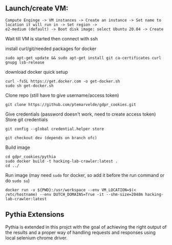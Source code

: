 ## Launch/create VM:
    Compute Enginge -> VM instances -> Create an instance -> Set name to location it will run in -> Set region ->
    e2-medium (default) -> Boot disk image: select Ubuntu 20.04 -> Create
 
 Wait till VM is started then connect with ssh
 

install curl/git/needed packages for docker

    sudo apt-get update && sudo apt-get install git ca-certificates curl gnupg lsb-release 

download docker quick setup

    curl -fsSL https://get.docker.com -o get-docker.sh
    sudo sh get-docker.sh

Clone repo (still have to give username/access token)

    git clone https://github.com/ptemarvelde/gdpr_cookies.git

Give credentials (password doesn't work, need to create access token)
Store git credentials

    git config --global credential.helper store

    git checkout dev (depends on branch ofc)

Build image

    cd gdpr_cookies/pythia
    sudo docker build -t hacking-lab-crawler:latest .
    cd ../

Run image (may need `sudo` for docker, so add it before the run command or do `sudo su`)

    docker run -v ${PWD}:/usr/workspace --env VM_LOCATION=$(< /etc/hostname) --env DUTCH_DOMAINS=True -it --shm-size=2048m hacking-lab-crawler:latest
    
## Pythia Extensions  
Pythia is extended in this projct with the goal of achieving the right output of the results and a proper way of handling requests and responses using local selenium  chrome driver.
